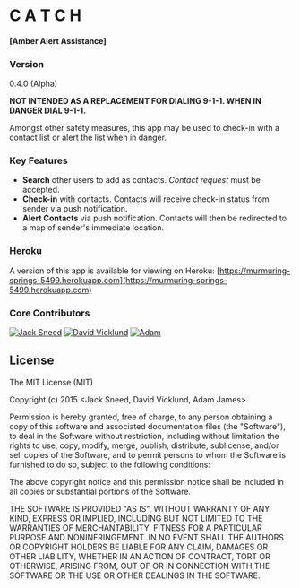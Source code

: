 # C A T C H
#### [Amber Alert Assistance]

### Version
0.4.0 (Alpha)

**NOT INTENDED AS A REPLACEMENT FOR DIALING 9-1-1. WHEN IN DANGER DIAL 9-1-1.**

Amongst other safety measures, this app may be used to check-in with a contact list or alert the list when in danger.

### Key Features

+ **Search** other users to add as contacts. _Contact request_ must be accepted.
+ **Check-in** with contacts. Contacts will receive check-in status from sender via push notification.
+ **Alert Contacts** via push notification. Contacts will then be redirected to a map of sender's immediate location.

### Heroku

A version of this app is available for viewing on Heroku: [https://murmuring-springs-5499.herokuapp.com](https://murmuring-springs-5499.herokuapp.com)

### Core Contributors

[![Jack Sneed](https://avatars3.githubusercontent.com/u/10862929?v=3&s=50)](https://github.com/JackSSS)
[![David Vicklund](https://avatars3.githubusercontent.com/u/1349656?v=3&s=50)](https://github.com/dvicklund)
[![Adam ](https://avatars1.githubusercontent.com/u/11837090?v=3&s=50)](https://github.com/adam-james)

## License

The MIT License (MIT)

Copyright (c) 2015 <Jack Sneed, David Vicklund, Adam James>

Permission is hereby granted, free of charge, to any person obtaining a copy
of this software and associated documentation files (the "Software"), to deal
in the Software without restriction, including without limitation the rights
to use, copy, modify, merge, publish, distribute, sublicense, and/or sell
copies of the Software, and to permit persons to whom the Software is
furnished to do so, subject to the following conditions:

The above copyright notice and this permission notice shall be included in all
copies or substantial portions of the Software.

THE SOFTWARE IS PROVIDED "AS IS", WITHOUT WARRANTY OF ANY KIND, EXPRESS OR
IMPLIED, INCLUDING BUT NOT LIMITED TO THE WARRANTIES OF MERCHANTABILITY,
FITNESS FOR A PARTICULAR PURPOSE AND NONINFRINGEMENT. IN NO EVENT SHALL THE
AUTHORS OR COPYRIGHT HOLDERS BE LIABLE FOR ANY CLAIM, DAMAGES OR OTHER
LIABILITY, WHETHER IN AN ACTION OF CONTRACT, TORT OR OTHERWISE, ARISING FROM,
OUT OF OR IN CONNECTION WITH THE SOFTWARE OR THE USE OR OTHER DEALINGS IN THE
SOFTWARE.

